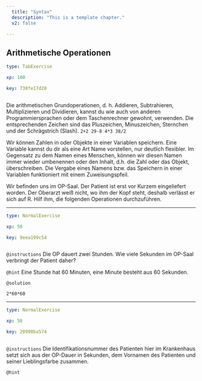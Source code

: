 ```yaml
---
  title: "Syntax"
  description: "This is a template chapter."
  v2: false

---
```

## Arithmetische Operationen

```yaml
type: TabExercise

xp: 100

key: 738fe17d20



```

Die arithmetischen Grundoperationen, d. h. Addieren, Subtrahieren, Multiplizieren und Dividieren, kannst du wie auch von anderen Programmiersprachen oder dem Taschenrechner gewohnt, verwenden. Die entsprechenden Zeichen sind das Pluszeichen, Minuszeichen, Sternchen und der Schrägstrich (Slash). 
``2+2
29-8
4*3
38/2``

Wir können Zahlen in oder Objekte in einer Variablen speichern. Eine Variable kannst du dir als eine Art Name vorstellen, nur deutlich flexibler. Im Gegensatz zu dem Namen eines Menschen, können wir diesen Namen immer wieder umbenennen oder den Inhalt, d.h. die Zahl oder das Objekt, überschreiben. Die Vergabe eines Namens bzw. das Speichern in einer Variablen funktioniert mit einem Zuweisungspfeil. 

Wir befinden uns im OP-Saal. Der Patient ist erst vor Kurzem eingeliefert worden. Der Oberarzt weiß nicht, wo ihm der Kopf steht, deshalb verlässt er sich auf R. Hilf ihm, die folgenden Operationen durchzuführen.












***



```yaml
type: NormalExercise

xp: 50

key: 9eea199c54



```



`@instructions`
Die OP dauert zwei Stunden. Wie viele Sekunden im OP-Saal verbringt der Patient daher?

`@hint`
Eine Stunde hat 60 Minuten, eine Minute besteht aus 60 Sekunden.



`@solution`
```{r}
2*60*60
```








***



```yaml
type: NormalExercise

xp: 50

key: 20998ba574



```



`@instructions`
Die Identifikationsnummer des Patienten hier im Krankenhaus setzt sich aus der OP-Dauer in Sekunden, dem Vornamen des Patienten und seiner Lieblingsfarbe zusammen.

`@hint`











